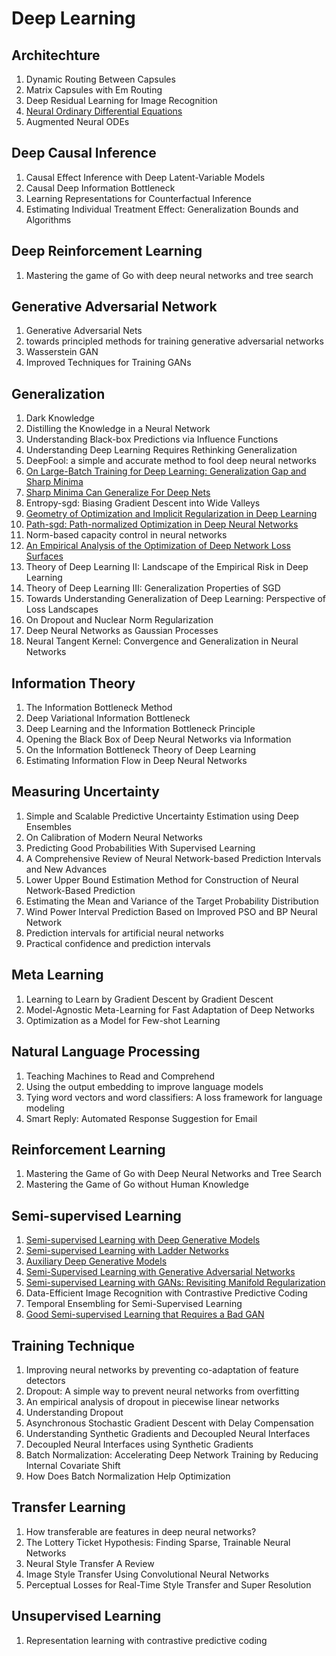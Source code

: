 # Deep Learning

## Architechture

1. Dynamic Routing Between Capsules
2. Matrix Capsules with Em Routing
3. Deep Residual Learning for Image Recognition
4. [Neural Ordinary Differential Equations](../notes/NeuralODE.html)
5. Augmented Neural ODEs

## Deep Causal Inference

1. Causal Effect Inference with Deep Latent-Variable Models
2. Causal Deep Information Bottleneck
3. Learning Representations for Counterfactual Inference
4. Estimating Individual Treatment Effect: Generalization Bounds and Algorithms

## Deep Reinforcement Learning

1. Mastering the game of Go with deep neural networks and tree search

## Generative Adversarial Network

1. Generative Adversarial Nets
2. towards principled methods for training generative adversarial networks
3. Wasserstein GAN
4. Improved Techniques for Training GANs

## Generalization

1. Dark Knowledge
2. Distilling the Knowledge in a Neural Network
3. Understanding Black-box Predictions via Influence Functions
4. Understanding Deep Learning Requires Rethinking Generalization
5. DeepFool: a simple and accurate method to fool deep neural networks
6. [On Large-Batch Training for Deep Learning: Generalization Gap and Sharp Minima](../notes/Sharpe_Minima_Exp.html)
7. [Sharp Minima Can Generalize For Deep Nets](../notes/Sharpe_Minima_Works.html)
8. Entropy-sgd: Biasing Gradient Descent into Wide Valleys
9. [Geometry of Optimization and Implicit Regularization in Deep Learning](../notes/pathSGD.html)
10. [Path-sgd: Path-normalized Optimization in Deep Neural Networks](../notes/pathSGD.html)
11. Norm-based capacity control in neural networks
12. [An Empirical Analysis of the Optimization of Deep Network Loss Surfaces](../notes/Empirical_Loss.html)
13. Theory of Deep Learning II: Landscape of the Empirical Risk in Deep Learning
14. Theory of Deep Learning III: Generalization Properties of SGD
15. Towards Understanding Generalization of Deep Learning: Perspective of Loss Landscapes
16. On Dropout and Nuclear Norm Regularization
17. Deep Neural Networks as Gaussian Processes
18. Neural Tangent Kernel: Convergence and Generalization in Neural Networks

## Information Theory

1. The Information Bottleneck Method
2. Deep Variational Information Bottleneck
3. Deep Learning and the Information Bottleneck Principle
4. Opening the Black Box of Deep Neural Networks via Information
5. On the Information Bottleneck Theory of Deep Learning
6. Estimating Information Flow in Deep Neural Networks

## Measuring Uncertainty

1. Simple and Scalable Predictive Uncertainty Estimation using Deep Ensembles
2. On Calibration of Modern Neural Networks
3. Predicting Good Probabilities With Supervised Learning
4. A Comprehensive Review of Neural Network-based Prediction Intervals and New Advances
5. Lower Upper Bound Estimation Method for Construction of Neural Network-Based Prediction
6. Estimating the Mean and Variance of the Target Probability Distribution
7. Wind Power Interval Prediction Based on Improved PSO and BP Neural Network
8. Prediction intervals for artificial neural networks
9. Practical confidence and prediction intervals

## Meta Learning

1. Learning to Learn by Gradient Descent by Gradient Descent
2. Model-Agnostic Meta-Learning for Fast Adaptation of Deep Networks
3. Optimization as a Model for Few-shot Learning

## Natural Language Processing

1. Teaching Machines to Read and Comprehend
2. Using the output embedding to improve language models
3. Tying word vectors and word classifiers: A loss framework for language modeling
4. Smart Reply: Automated Response Suggestion for Email

## Reinforcement Learning

1. Mastering the Game of Go with Deep Neural Networks and Tree Search
2. Mastering the Game of Go without Human Knowledge

## Semi-supervised Learning

1. [Semi-supervised Learning with Deep Generative Models](https://zizouhe.github.io/stats-and-beyond/contents/semi.html)
2. [Semi-supervised Learning with Ladder Networks](https://zizouhe.github.io/stats-and-beyond/contents/semi.html)
3. [Auxiliary Deep Generative Models](https://zizouhe.github.io/stats-and-beyond/contents/semi.html)
4. [Semi-Supervised Learning with Generative Adversarial Networks](https://zizouhe.github.io/stats-and-beyond/contents/semi.html)
5. [Semi-supervised Learning with GANs: Revisiting Manifold Regularization](https://zizouhe.github.io/stats-and-beyond/contents/semi.html)
6. Data-Efficient Image Recognition with Contrastive Predictive Coding
7. Temporal Ensembling for Semi-Supervised Learning
8. [Good Semi-supervised Learning that Requires a Bad GAN](../notes/Good_Semi_Bad_GAN.html)


## Training Technique

1. Improving neural networks by preventing co-adaptation of feature detectors
2. Dropout: A simple way to prevent neural networks from overfitting
3. An empirical analysis of dropout in piecewise linear networks
4. Understanding Dropout
5. Asynchronous Stochastic Gradient Descent with Delay Compensation
6. Understanding Synthetic Gradients and Decoupled Neural Interfaces
7. Decoupled Neural Interfaces using Synthetic Gradients
8. Batch Normalization: Accelerating Deep Network Training by Reducing Internal Covariate Shift
9. How Does Batch Normalization Help Optimization

## Transfer Learning

1. How transferable are features in deep neural networks?
2. The Lottery Ticket Hypothesis: Finding Sparse, Trainable Neural Networks
3. Neural Style Transfer A Review
4. Image Style Transfer Using Convolutional Neural Networks
5. Perceptual Losses for Real-Time Style Transfer and Super Resolution

## Unsupervised Learning

1. Representation learning with contrastive predictive coding
